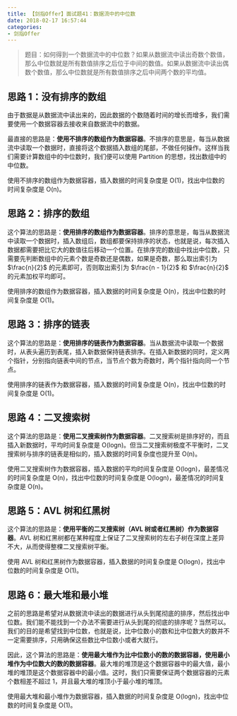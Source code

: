 ```yaml
---
title: 【剑指Offer】面试题41：数据流中的中位数
date: 2018-02-17 16:57:44
categories:
- 剑指Offer
---
```


> 题目：如何得到一个数据流中的中位数？如果从数据流中读出奇数个数值，那么中位数就是所有数值排序之后位于中间的数值。如果从数据流中读出偶数个数值，那么中位数就是所有数值排序之后中间两个数的平均值。

<!-- more -->

## 思路 1：没有排序的数组

由于数据是从数据流中读出来的，因此数据的个数随着时间的增长而增多，我们需要使用一个数据容器去接收来自数据流中的数据。

最直接的思路是：**使用不排序的数组作为数据容器**。不排序的意思是，每当从数据流中读取一个数据时，直接将这个数据插入数组的尾部，不做任何操作。这样当我们需要计算数组中的中位数时，我们便可以使用 Partition 的思想，找出数组中的中位数。

使用不排序的数组作为数据容器，插入数据的时间复杂度是 O(1)，找出中位数的时间复杂度是 O(n)。

## 思路 2：排序的数组

这个算法的思路是：**使用排序的数组作为数据容器**。排序的意思是，每当从数据流中读取一个数据时，插入数组后，数组都要保持排序的状态，也就是说，每次插入数据都需要把比它大的数值往后移动一个位置。在排序完的数组中找出中位数，只需要先判断数组中的元素个数是奇数还是偶数，如果是奇数，那么取出索引为 $\frac{n}{2}$ 的元素即可，否则取出索引为 $\frac{n - 1}{2}$ 和 $\frac{n}{2}$ 的元素加权平均即可。

使用排序的数组作为数据容器，插入数据的时间复杂度是 O(n)，找出中位数的时间复杂度是 O(1)。

## 思路 3：排序的链表

这个算法的思路是：**使用排序的链表作为数据容器**。当从数据流中读取一个数据时，从表头遍历到表尾，插入新数据保持链表排序。在插入新数据的同时，定义两个指针，分别指向链表中间的节点，当节点个数为奇数时，两个指针指向同一个节点。

使用排序的链表作为数据容器，插入数据的时间复杂度是 O(n)，找出中位数的时间复杂度是 O(1)。

## 思路 4：二叉搜索树

这个算法的思路是：**使用二叉搜索树作为数据容器**。二叉搜索树是排序好的，而且插入新数据时，平均时间复杂度是 O(logn)。但当二叉搜索树极度不平衡时，二叉搜索树与排序的链表是相似的，插入数据的时间复杂度也提升至 O(n)。

使用二叉搜索树作为数据容器，插入数据的平均时间复杂度是 O(logn)，最差情况的时间复杂度是 O(n)，找出中位数的时间复杂度是 O(logn)，最差情况的时间复杂度是 O(n)。

## 思路 5：AVL 树和红黑树

这个算法的思路是：**使用平衡的二叉搜索树（AVL 树或者红黑树）作为数据容器**。AVL 树和红黑树都在某种程度上保证了二叉搜索树的左右子树在深度上差异不大，从而使得整棵二叉搜索树平衡。

使用 AVL 树和红黑树作为数据容器，插入数据的时间复杂度是 O(logn)，找出中位数的时间复杂度是 O(1)。

## 思路 6：最大堆和最小堆

之前的思路是希望对从数据流中读出的数据进行从头到尾彻底的排序，然后找出中位数。我们能不能找到一个办法不需要进行从头到尾的彻底的排序呢？当然可以。我们的目的是希望找到中位数，也就是说，比中位数小的数和比中位数大的数并不一定需要排序，只用确保这些数比中位数小或者大就行。

因此，这个算法的思路是：**使用最大堆作为比中位数小的数的数据容器，使用最小堆作为中位数大的数的数据容器**。最大堆的堆顶是这个数据容器中的最大值，最小堆的堆顶是这个数据容器中的最小值。这时，我们只需要保证两个数据容器的元素个数相差不超过 1，并且最大堆的堆顶小于最小堆的堆顶。

使用最大堆和最小堆作为数据容器，插入数据的时间复杂度是 O(logn)，找出中位数的时间复杂度是 O(1)。